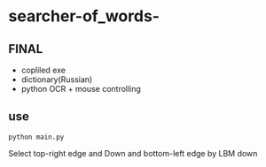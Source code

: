 # searcher-of_words-

## FINAL
- copliled exe
- dictionary(Russian)
- python OCR + mouse controlling


## use
```
python main.py
```
Select top-right edge and Down and bottom-left edge by LBM down
